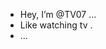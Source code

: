 - Hey, I’m @TV07 ...
- Like watching tv .
- ...

  
<!---
TV07/TV07 is a ✨ special ✨ repository because its `README.md` (this file) appears on your GitHub profile.
You can click the Preview link to take a look at your changes.
--->
